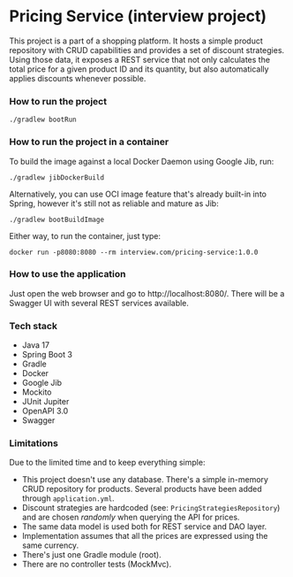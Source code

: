# Pricing Service (interview project)
This project is a part of a shopping platform. It hosts a simple product repository with CRUD capabilities and provides a set of discount strategies. Using those data, it exposes a REST service that not only calculates the total price for a given product ID and its quantity, but also automatically applies discounts whenever possible.

### How to run the project
```
./gradlew bootRun
```

### How to run the project in a container
To build the image against a local Docker Daemon using Google Jib, run:
```
./gradlew jibDockerBuild
```
Alternatively, you can use OCI image feature that's already built-in into Spring, however it's still not as reliable and mature as Jib:
```
./gradlew bootBuildImage
```
Either way, to run the container, just type:
```
docker run -p8080:8080 --rm interview.com/pricing-service:1.0.0
```

### How to use the application
Just open the web browser and go to http://localhost:8080/.
There will be a Swagger UI with several REST services available.

### Tech stack
* Java 17
* Spring Boot 3
* Gradle
* Docker
* Google Jib
* Mockito
* JUnit Jupiter
* OpenAPI 3.0
* Swagger

### Limitations
Due to the limited time and to keep everything simple:
* This project doesn't use any database. There's a simple in-memory CRUD repository for products. Several products have been added through `application.yml`.
* Discount strategies are hardcoded (see: `PricingStrategiesRepository`) and are chosen *randomly* when querying the API for prices.
* The same data model is used both for REST service and DAO layer.
* Implementation assumes that all the prices are expressed using the same currency.
* There's just one Gradle module (root).
* There are no controller tests (MockMvc).
